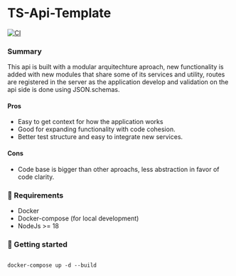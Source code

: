 
# TS-Api-Template
[![CI](https://github.com/caiocampoos/ts-api-template/actions/workflows/CI.yml/badge.svg)](https://github.com/caiocampoos/ts-api-template/actions/workflows/CI.yml)

  

###  Summary
This api is built with a modular arquitechture aproach, new functionality is added with new modules that share some of its services and utility, routes are registered in the server as the application develop and validation on the api side is done using JSON.schemas. 

  
  #### Pros 
- Easy to get context for how the application works
- Good for expanding functionality with code cohesion. 
- Better test structure and easy to integrate new services.

#### Cons
- Code base is bigger than other aproachs, less abstraction in favor of code clarity.

### :rocket: Requirements
- Docker 
- Docker-compose (for local development)
- NodeJs >= 18
  
### :checkered_flag: Getting started
 ```

docker-compose up -d --build

```
